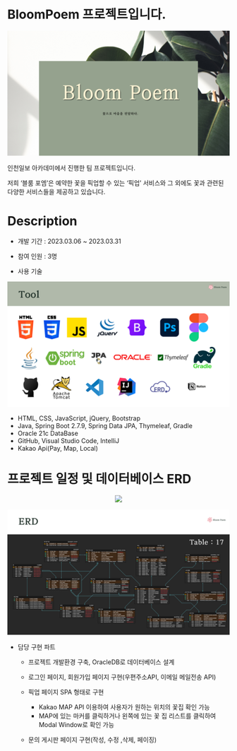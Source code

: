 # BloomPoem 프로젝트입니다.

<p align="center"><img src="https://github.com/limsungjong/BloomPoem/blob/master/이미지파일/ppt메인.PNG?raw=true"/></p>

인천일보 아카데미에서 진행한 팀 프로젝트입니다.

저희 ‘블룸 포엠’은 예약한 꽃을 픽업할 수 있는 ‘픽업’ 서비스와
그 외에도 꽃과 관련된 다양한 서비스들을 제공하고 있습니다.

# Description

- 개발 기간 : 2023.03.06 ~ 2023.03.31

- 참여 인원 : 3명

- 사용 기술

<p align="center"><img src="https://github.com/limsungjong/BloomPoem/blob/master/이미지파일/ppt도구.PNG?raw=true"/></p>

  - HTML, CSS, JavaScript, jQuery, Bootstrap
  - Java, Spring Boot 2.7.9,  Spring Data JPA, Thymeleaf, Gradle
  - Oracle 21c DataBase
  - GitHub, Visual Studio Code, IntelliJ
  - Kakao Api(Pay, Map, Local)

# 프로젝트 일정 및 데이터베이스 ERD

<p align="center"><img src="https://github.com/limsungjong/BloomPoem/blob/master/이미지파일/ppt일.PNG?raw=true"/></p>


<p align="center"><img src="https://github.com/limsungjong/BloomPoem/blob/master/이미지파일/pptERD.PNG?raw=true"/></p>

- 담당 구현 파트

  - 프로젝트 개발환경 구축, OracleDB로 데이터베이스 설계

  - 로그인 페이지, 회원가입 페이지 구현(우편주소API, 이메일 메일전송 API)
  - 픽업 페이지 SPA 형태로 구현
    - Kakao MAP API 이용하여 사용자가 원하는 위치의 꽃집 확인 가능
    - MAP에 있는 마커를 클릭하거나 왼쪽에 있는 꽃 집 리스트를 클릭하여 Modal Window로 확인 가능



  - 문의 게시판 페이지 구현(작성, 수정 ,삭제, 페이징)
